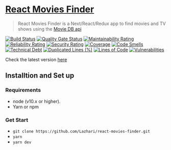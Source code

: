 # [React Movies Finder](https://movies-finder.vercel.app/)

> React Movies Finder is a Next/React/Redux app to find movies and TV shows using the [Movie DB api](https://developers.themoviedb.org/3)

[![Build Status](https://travis-ci.org/Lazhari/react-movies-finder.svg?branch=master)](https://travis-ci.org/Lazhari/react-movies-finder)
[![Quality Gate Status](https://sonarcloud.io/api/project_badges/measure?project=Lazhari_react-movies-finder&metric=alert_status)](https://sonarcloud.io/dashboard?id=Lazhari_react-movies-finder)
[![Maintainability Rating](https://sonarcloud.io/api/project_badges/measure?project=Lazhari_react-movies-finder&metric=sqale_rating)](https://sonarcloud.io/dashboard?id=Lazhari_react-movies-finder)
[![Reliability Rating](https://sonarcloud.io/api/project_badges/measure?project=Lazhari_react-movies-finder&metric=reliability_rating)](https://sonarcloud.io/dashboard?id=Lazhari_react-movies-finder)
[![Security Rating](https://sonarcloud.io/api/project_badges/measure?project=Lazhari_react-movies-finder&metric=security_rating)](https://sonarcloud.io/dashboard?id=Lazhari_react-movies-finder)
[![Coverage](https://sonarcloud.io/api/project_badges/measure?project=Lazhari_react-movies-finder&metric=coverage)](https://sonarcloud.io/dashboard?id=Lazhari_react-movies-finder)
[![Code Smells](https://sonarcloud.io/api/project_badges/measure?project=Lazhari_react-movies-finder&metric=code_smells)](https://sonarcloud.io/dashboard?id=Lazhari_react-movies-finder)
[![Technical Debt](https://sonarcloud.io/api/project_badges/measure?project=Lazhari_react-movies-finder&metric=sqale_index)](https://sonarcloud.io/dashboard?id=Lazhari_react-movies-finder)
[![Duplicated Lines (%)](https://sonarcloud.io/api/project_badges/measure?project=Lazhari_react-movies-finder&metric=duplicated_lines_density)](https://sonarcloud.io/dashboard?id=Lazhari_react-movies-finder)
[![Lines of Code](https://sonarcloud.io/api/project_badges/measure?project=Lazhari_react-movies-finder&metric=ncloc)](https://sonarcloud.io/dashboard?id=Lazhari_react-movies-finder)
[![Vulnerabilities](https://sonarcloud.io/api/project_badges/measure?project=Lazhari_react-movies-finder&metric=vulnerabilities)](https://sonarcloud.io/dashboard?id=Lazhari_react-movies-finder)

Check the latest version [here](https://movies-finder.vercel.app/)

## Installtion and Set up 

### Requirements

- node (v10.x or higher).
- Yarn or npm 

### Get Start

- `git clone https://github.com/Lazhari/react-movies-finder.git`
- `yarn`
- `yarn dev`
